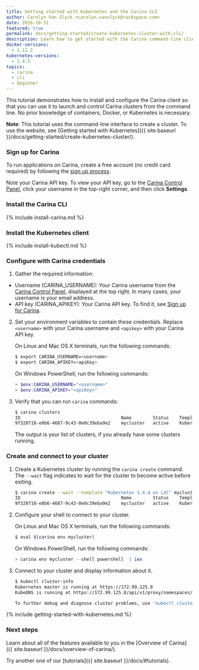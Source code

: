 ```yaml
---
title: Getting started with Kubernetes and the Carina CLI
author: Carolyn Van Slyck <carolyn.vanslyck@rackspace.com>
date: 2016-10-31
featured: true
permalink: docs/getting-started/create-kubernetes-cluster-with-cli/
description: Learn how to get started with the Carina command-line client (CLI) by installing, configuring, and performing commands
docker-versions:
  - 1.11.2
kubernetes-versions:
  - 1.4.5
topics:
  - carina
  - cli
  - beginner
---
```


This tutorial demonstrates how to install and configure the Carina client so that you can use it to launch and control Carina clusters from the command line. No prior knowledge of containers, Docker, or Kubernetes is necessary.

**Note**: This tutorial uses the command-line interface to create a cluster. To use the website, see [Getting started with Kubernetes]({{ site.baseurl }}/docs/getting-started/create-kubernetes-cluster/).

### Sign up for Carina

To run applications on Carina, create a free account (no credit card required) by following the [sign up process](https://app.getcarina.com/app/signup).

Note your Carina API key. To view your API key, go to the [Carina Control Panel](https://app.getcarina.com), click your username in the top-right corner, and then click **Settings**.

### Install the Carina CLI
{% include install-carina.md %}

### Install the Kubernetes client
{% include install-kubectl.md %}

### Configure with Carina credentials

1. Gather the required information:
  * Username (CARINA_USERNAME): Your Carina username from the [Carina Control Panel](https://app.getcarina.com), displayed at the top right. In many cases, your username is your email address.
  * API key (CARINA_APIKEY): Your Carina API key. To find it, see [Sign up for Carina](#sign-up-for-carina).

2. Set your environment variables to contain these credentials. Replace `<username>` with your Carina username and `<apikey>` with your Carina API key.

    On Linux and Mac OS X terminals, run the following commands:

    ```bash
    $ export CARINA_USERNAME=<username>
    $ export CARINA_APIKEY=<apiKey>
    ```

    On Windows PowerShell, run the following commands:

    ```powershell
    > $env:CARINA_USERNAME="<username>"
    > $env:CARINA_APIKEY="<apiKey>"
    ```

3. Verify that you can run `carina` commands:

    ```bash
    $ carina clusters
    ID                                      Name        Status    Template                  Nodes
    9f320718-e0b6-4687-9c43-0e0c39eba9e2    mycluster   active    Kubernetes 1.4.4 on LXC   1
    ```

    The output is your list of clusters, if you already have some clusters running.

### Create and connect to your cluster

1. Create a Kubernetes cluster by running the `carina create` command.
   The `--wait` flag indicates to wait for the cluster to become active before exiting.

    ```bash
    $ carina create --wait --template "Kubernetes 1.4.4 on LXC" mycluster
    ID                                      Name        Status    Template                  Nodes
    9f320718-e0b6-4687-9c43-0e0c39eba9e2    mycluster   active    Kubernetes 1.4.4 on LXC   1
    ```

1. Configure your shell to connect to your cluster.

    On Linux and Mac OS X terminals, run the following commands:

    ```bash
    $ eval $(carina env mycluster)
    ```

    On Windows PowerShell, run the following commands:

    ```powershell
    > carina env mycluster --shell powershell  | iex
    ```

1. Connect to your cluster and display information about it.

    ```bash
    $ kubectl cluster-info
    Kubernetes master is running at https://172.99.125.8
    KubeDNS is running at https://172.99.125.8/api/v1/proxy/namespaces/kube-system/services/kube-dns

    To further debug and diagnose cluster problems, use 'kubectl cluster-info dump'.
    ```

{% include getting-started-with-kubernetes.md %}

### Next steps

Learn about all of the features available to you in the [Overview of Carina]({{ site.baseurl }}/docs/overview-of-carina/).

Try another one of our [tutorials]({{ site.baseurl }}/docs/#tutorials).
